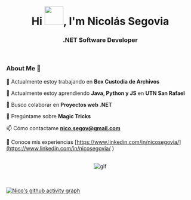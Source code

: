 <div>
  <h1 align="center">Hi <img src="https://github.com/mitul3737/mitul3737/blob/main/Wave.gif" height="50px" width="50px">, I'm Nicolás Segovia</h1>
  <h3 align="center">.NET Software Developer</h3>
</div>
<br>

  ### About Me 🚀

  🔭 Actualmente estoy trabajando en **Box Custodia de Archivos**

  🌱 Actualmente estoy aprendiendo **Java, Python y JS** en **UTN San Rafael**

  👯 Busco colaborar en **Proyectos web .NET**

  💬 Pregúntame sobre **Magic Tricks**

  📫 Cómo contactame **nico.segov@gmail.com**

  📄 Conoce mis experiencias [https://www.linkedin.com/in/nicosegovia/](https://www.linkedin.com/in/nicosegovia/ )

<br>

<div align="center">
  <img alt="gif" src="https://cdn.discordapp.com/attachments/862063799292133377/1024762643262754857/1.gif">
</div>

<br>
<br>

[![Nico's github activity graph](https://activity-graph.herokuapp.com/graph?username=Nico-Segovia&bg_color=000000&color=3620f7&line=5a0c99&point=1adbce&area=true&hide_border=true)](https://github.com/Nico-Segovia/github-readme-activity-graph)
 
